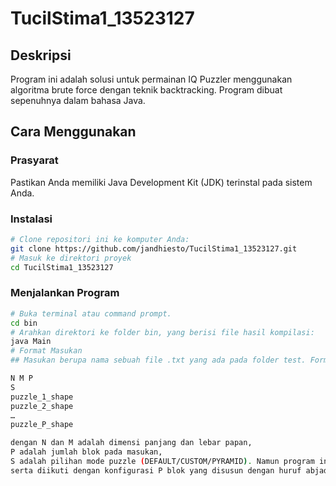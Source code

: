 # TucilStima1_13523127
## Deskripsi
Program ini adalah solusi untuk permainan IQ Puzzler menggunakan algoritma brute force dengan teknik backtracking. Program dibuat sepenuhnya dalam bahasa Java.

## Cara Menggunakan

### Prasyarat
Pastikan Anda memiliki Java Development Kit (JDK) terinstal pada sistem Anda.
### Instalasi
```bash
# Clone repositori ini ke komputer Anda:
git clone https://github.com/jandhiesto/TucilStima1_13523127.git
# Masuk ke direktori proyek
cd TucilStima1_13523127
```
### Menjalankan Program
```bash
# Buka terminal atau command prompt.
cd bin
# Arahkan direktori ke folder bin, yang berisi file hasil kompilasi:
java Main
# Format Masukan
## Masukan berupa nama sebuah file .txt yang ada pada folder test. Format masukan adalah sebagai berikut :

N M P
S
puzzle_1_shape
puzzle_2_shape
…
puzzle_P_shape

dengan N dan M adalah dimensi panjang dan lebar papan,
P adalah jumlah blok pada masukan,
S adalah pilihan mode puzzle (DEFAULT/CUSTOM/PYRAMID). Namun program ini hanya mendukung mode DEFAULT,
serta diikuti dengan konfigurasi P blok yang disusun dengan huruf abjad kapital (A-Z).
```
